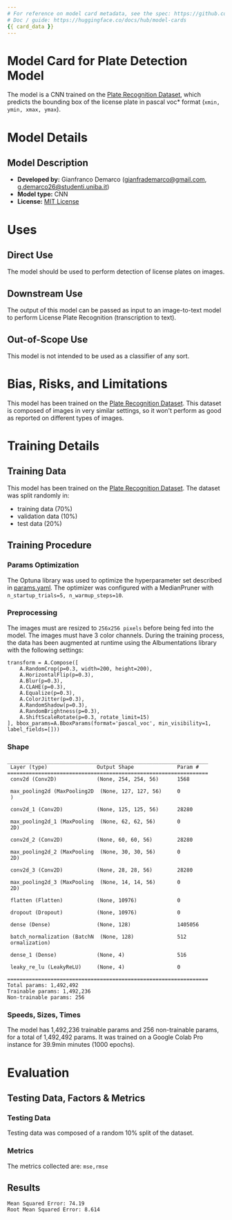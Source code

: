 ```yaml
---
# For reference on model card metadata, see the spec: https://github.com/huggingface/hub-docs/blob/main/modelcard.md?plain=1
# Doc / guide: https://huggingface.co/docs/hub/model-cards
{{ card_data }}
---
```


# Model Card for Plate Detection Model

<!-- Provide a quick summary of what the model is/does. -->

The model is a CNN trained on the [Plate Recognition Dataset](Dataset%20Card.md), which predicts the bounding box of the license plate in pascal voc* format (`xmin, ymin, xmax, ymax`).

# Model Details

## Model Description

<!-- Provide a longer summary of what this model is. -->

- **Developed by:** Gianfranco Demarco (gianfrademarco@gmail.com, g.demarco26@studenti.uniba.it)
- **Model type:** CNN
- **License:**  [MIT License](../LICENSE)

# Uses

<!-- Address questions around how the model is intended to be used, including the foreseeable users of the model and those affected by the model. -->

## Direct Use

<!-- This section is for the model use without fine-tuning or plugging into a larger ecosystem/app. -->

The model should be used to perform detection of license plates on images.
## Downstream Use

<!-- This section is for the model use when fine-tuned for a task, or when plugged into a larger ecosystem/app -->

The output of this model can be passed as input to an image-to-text model to perform License Plate Recognition (transcription to text).
## Out-of-Scope Use

<!-- This section addresses misuse, malicious use, and uses that the model will not work well for. -->

This model is not intended to be used as a classifier of any sort.

# Bias, Risks, and Limitations

<!-- This section is meant to convey both technical and sociotechnical limitations. -->

This model has been trained on the [Plate Recognition Dataset](Dataset%20Card.md).
This dataset is composed of images in very similar settings, so it won't perform as good as reported on different types of images.

# Training Details

## Training Data

This model has been trained on the [Plate Recognition Dataset](Dataset%20Card.md).
The dataset was split randomly in:
- training data (70%)
- validation data (10%)
- test data (20%)


## Training Procedure

<!-- This relates heavily to the Technical Specifications. Content here should link to that section when it is relevant to the training procedure. -->

### Params Optimization

The Optuna library was used to optimize the hyperparameter set described in [params.yaml](../params.yaml).
The optimizer was configured with a MedianPruner with `n_startup_trials=5, n_warmup_steps=10`.

### Preprocessing

The images must are resized to `256x256 pixels` before being fed into the model.
The images must have 3 color channels.
During the training process, the data has been augmented at runtime using the Albumentations library with the following settings:
```
transform = A.Compose([
    A.RandomCrop(p=0.3, width=200, height=200),
    A.HorizontalFlip(p=0.3),
    A.Blur(p=0.3),
    A.CLAHE(p=0.3),
    A.Equalize(p=0.3),
    A.ColorJitter(p=0.3),
    A.RandomShadow(p=0.3),
    A.RandomBrightness(p=0.3),
    A.ShiftScaleRotate(p=0.3, rotate_limit=15)
], bbox_params=A.BboxParams(format='pascal_voc', min_visibility=1, label_fields=[]))
```



### Shape
```
_________________________________________________________________
 Layer (type)                Output Shape              Param #   
=================================================================
 conv2d (Conv2D)             (None, 254, 254, 56)      1568      
                                                                 
 max_pooling2d (MaxPooling2D  (None, 127, 127, 56)     0         
 )                                                               
                                                                 
 conv2d_1 (Conv2D)           (None, 125, 125, 56)      28280     
                                                                 
 max_pooling2d_1 (MaxPooling  (None, 62, 62, 56)       0         
 2D)                                                             
                                                                 
 conv2d_2 (Conv2D)           (None, 60, 60, 56)        28280     
                                                                 
 max_pooling2d_2 (MaxPooling  (None, 30, 30, 56)       0         
 2D)                                                             
                                                                 
 conv2d_3 (Conv2D)           (None, 28, 28, 56)        28280     
                                                                 
 max_pooling2d_3 (MaxPooling  (None, 14, 14, 56)       0         
 2D)                                                             
                                                                 
 flatten (Flatten)           (None, 10976)             0         
                                                                 
 dropout (Dropout)           (None, 10976)             0         
                                                                 
 dense (Dense)               (None, 128)               1405056   
                                                                 
 batch_normalization (BatchN  (None, 128)              512       
 ormalization)                                                   
                                                                 
 dense_1 (Dense)             (None, 4)                 516       
                                                                 
 leaky_re_lu (LeakyReLU)     (None, 4)                 0         
                                                                 
=================================================================
Total params: 1,492,492
Trainable params: 1,492,236
Non-trainable params: 256
```
### Speeds, Sizes, Times

The model has 1,492,236 trainable params and 256 non-trainable params, for a total of 1,492,492 params.
It was trained on a Google Colab Pro instance for 39.9min minutes (1000 epochs).
# Evaluation

<!-- This section describes the evaluation protocols and provides the results. -->

## Testing Data, Factors & Metrics

### Testing Data

<!-- This should link to a Data Card if possible. -->

Testing data was composed of a random 10% split of the dataset.

### Metrics

<!-- These are the evaluation metrics being used, ideally with a description of why. -->

The metrics collected are:  `mse,rmse`
## Results

```
Mean Squared Error: 74.19
Root Mean Squared Error: 8.614
```
